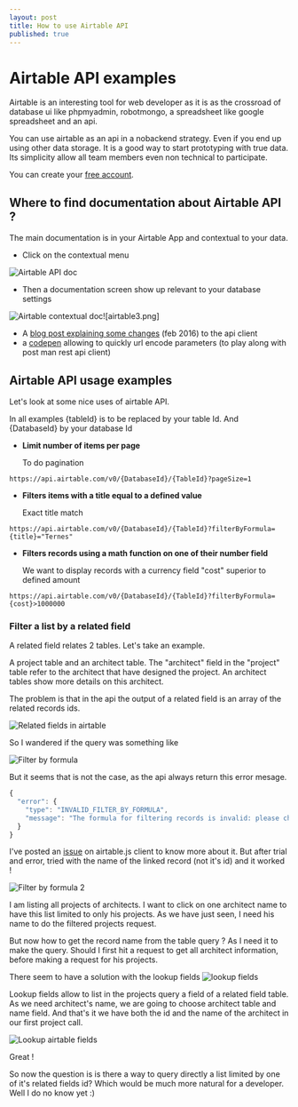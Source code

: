 ```yaml
---
layout: post
title: How to use Airtable API
published: true
---
```


# Airtable API examples

Airtable is an interesting tool for web developer as it is as the crossroad of database ui like phpmyadmin, robotmongo, a spreadsheet like google spreadsheet and an api.

You can use airtable as an api in a nobackend strategy. Even if you end up using other data storage. It is a good way to start prototyping with true data. Its simplicity allow all team members even non technical to participate.

You can create your [free account](https://airtable.com/invite/tmyzgSjU).

## Where to find documentation about Airtable API ?

The main documentation is in your Airtable App and contextual to your data.

* Click on the contextual menu    

![Airtable API doc](https://raw.githubusercontent.com/sinsunsan/sinsunsan.github.io/master/images/airtable1.png)

* Then a documentation screen show up relevant to your database settings    

![Airtable contextual doc](https://raw.githubusercontent.com/sinsunsan/sinsunsan.github.io/master/images/airtable3.png)!\[airtable3.png\]

* A [blog post explaining some changes](http://blog.airtable.com/post/138484080527/the-right-sort-of-api-updates) \(feb 2016\) to the api client
* a [codepen](https://codepen.io/airtable/full/rLKkYB) allowing to quickly url encode parameters \(to play along with post man rest api client\)

## Airtable API usage examples

Let's look at some nice uses of airtable API.

In all examples {tableId} is to be replaced by your table Id. And {DatabaseId} by your database Id

* **Limit number of items per page**   

  To do pagination   

`https://api.airtable.com/v0/{DatabaseId}/{TableId}?pageSize=1`

* **Filters items with a title equal to a defined value**   

  Exact title match   

`https://api.airtable.com/v0/{DatabaseId}/{TableId}?filterByFormula={title}="Ternes"`

* **Filters records using a math function on one of their number field**   

  We want to display records with a currency field "cost" superior to defined amount   

`https://api.airtable.com/v0/{DatabaseId}/{TableId}?filterByFormula={cost}>1000000`

### Filter a list by a related field

A related field relates 2 tables. Let's take an example.

A project table and an architect table. The "architect" field in the "project" table refer to the architect that have designed the project. An architect tables show more details on this architect.

The problem is that in the api the output of a related field is an array of the related records ids.

![Related fields in airtable](https://raw.githubusercontent.com/sinsunsan/sinsunsan.github.io/master/images/related-field.png)

So I wandered if the query was something like

![Filter by formula](https://raw.githubusercontent.com/sinsunsan/sinsunsan.github.io/master/images/filterByFormula.png)

But it seems that is not the case, as the api always return this error mesage.

```javascript
{
  "error": {
    "type": "INVALID_FILTER_BY_FORMULA",
    "message": "The formula for filtering records is invalid: please check your formula text."
  }
}
```

I've posted an [issue](https://github.com/Airtable/airtable.js/issues/15) on airtable.js client to know more about it. But after trial and error, tried with the name of the linked record \(not it's id\) and it worked !

![Filter by formula 2](https://raw.githubusercontent.com/sinsunsan/sinsunsan.github.io/master/images/filterbyformula2.png)

I am listing all projects of architects. I want to click on one architect name to have this list limited to only his projects. As we have just seen, I need his name to do the filtered projects request.

But now how to get the record name from the table query ? As I need it to make the query. Should I first hit a request to get all architect information, before making a request for his projects.

There seem to have a solution with the lookup fields ![lookup fields](https://raw.githubusercontent.com/sinsunsan/sinsunsan.github.io/master/images/lookup.png)

Lookup fields allow to list in the projects query a field of a related field table. As we need architect's name, we are going to choose architect table and name field. And that's it we have both the id and the name of the architect in our first project call.

![Lookup airtable fields](https://raw.githubusercontent.com/sinsunsan/sinsunsan.github.io/master/images/architect_architectNAme.png)

Great !

So now the question is is there a way to query directly a list limited by one of it's related fields id? Which would be much more natural for a developer. Well I do no know yet :\)

